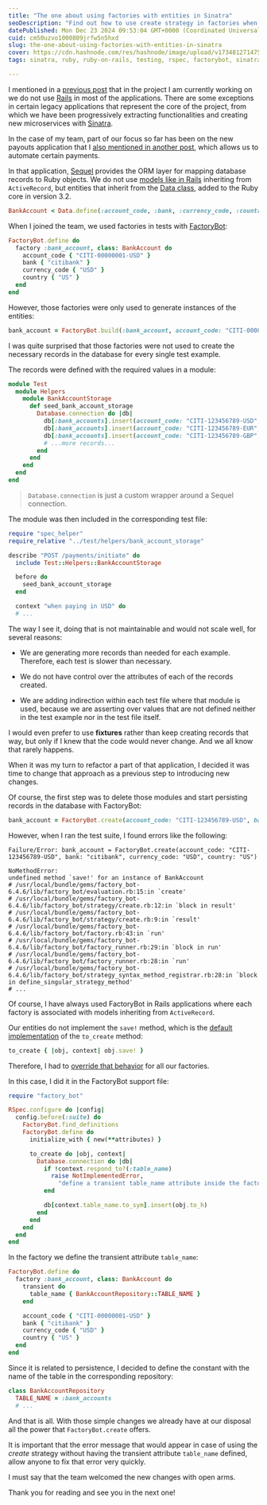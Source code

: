 ```yaml
---
title: "The one about using factories with entities in Sinatra"
seoDescription: "Find out how to use create strategy in factories when your Ruby objects do not implement save! method"
datePublished: Mon Dec 23 2024 09:53:04 GMT+0000 (Coordinated Universal Time)
cuid: cm50uzvo1000809jrfw5n5hxd
slug: the-one-about-using-factories-with-entities-in-sinatra
cover: https://cdn.hashnode.com/res/hashnode/image/upload/v1734812714751/a2e4b95b-09b5-4e3e-b915-9a523cc9b668.png
tags: sinatra, ruby, ruby-on-rails, testing, rspec, factorybot, sinatrarb

---
```


I mentioned in a [previous post](https://blog.davidmp.es/the-one-about-how-things-work-in-an-american-fintech) that in the project I am currently working on we do not use [Rails](https://rubyonrails.org/) in most of the applications. There are some exceptions in certain legacy applications that represent the core of the project, from which we have been progressively extracting functionalities and creating new microservices with [Sinatra](https://sinatrarb.com/).

In the case of my team, part of our focus so far has been on the new payouts application that I [also mentioned in another post](https://blog.davidmp.es/the-one-about-linting-in-a-legacy-ruby-project), which allows us to automate certain payments.

In that application, [Sequel](https://sequel.jeremyevans.net/) provides the ORM layer for mapping database records to Ruby objects. We do not use [models like in Rails](https://guides.rubyonrails.org/active_record_basics.html) inheriting from `ActiveRecord`, but entities that inherit from the [Data class](https://docs.ruby-lang.org/en/3.2/Data.html), added to the Ruby core in version 3.2.

```ruby
BankAccount < Data.define(:account_code, :bank, :currency_code, :country)
```

When I joined the team, we used factories in tests with [FactoryBot](https://github.com/thoughtbot/factory_bot):

```ruby
FactoryBot.define do
  factory :bank_account, class: BankAccount do
    account_code { "CITI-00000001-USD" }
    bank { "citibank" }
    currency_code { "USD" }
    country { "US" }
  end
end
```

However, those factories were only used to generate instances of the entities:

```ruby
bank_account = FactoryBot.build(:bank_account, account_code: "CITI-00000001-EUR", currency_code: "EUR", country: "ES")
```

I was quite surprised that those factories were not used to create the necessary records in the database for every single test example.

The records were defined with the required values in a module:

```ruby
module Test
  module Helpers
    module BankAccountStorage
      def seed_bank_account_storage
        Database.connection do |db|
          db[:bank_accounts].insert(account_code: "CITI-123456789-USD", bank: "citibank", currency_code: "USD", country: "US")
          db[:bank_accounts].insert(account_code: "CITI-123456789-EUR", bank: "citibank", currency_code: "EUR", country: "ES")
          db[:bank_accounts].insert(account_code: "CITI-123456789-GBP", bank: "citibank", currency_code: "GBP", country: "GB")
          # ...more records...
        end
      end
    end
  end
end
```

> `Database.connection` is just a custom wrapper around a Sequel connection.

The module was then included in the corresponding test file:

```ruby
require "spec_helper"
require_relative "../test/helpers/bank_account_storage"

describe "POST /payments/initiate" do
  include Test::Helpers::BankAccountStorage

  before do
    seed_bank_account_storage
  end

  context "when paying in USD" do
  # ...
```

The way I see it, doing that is not maintainable and would not scale well, for several reasons:

* We are generating more records than needed for each example. Therefore, each test is slower than necessary.
    
* We do not have control over the attributes of each of the records created.
    
* We are adding indirection within each test file where that module is used, because we are asserting over values that are not defined neither in the test example nor in the test file itself.
    

I would even prefer to use **fixtures** rather than keep creating records that way, but only if I knew that the code would never change. And we all know that rarely happens.

When it was my turn to refactor a part of that application, I decided it was time to change that approach as a previous step to introducing new changes.

Of course, the first step was to delete those modules and start persisting records in the database with FactoryBot:

```ruby
bank_account = FactoryBot.create(account_code: "CITI-123456789-USD", bank: "citibank", currency_code: "USD", country: "US")
```

However, when I ran the test suite, I found errors like the following:

```plaintext
Failure/Error: bank_account = FactoryBot.create(account_code: "CITI-123456789-USD", bank: "citibank", currency_code: "USD", country: "US")

NoMethodError:
undefined method `save!' for an instance of BankAccount
# /usr/local/bundle/gems/factory_bot-6.4.6/lib/factory_bot/evaluation.rb:15:in `create'
# /usr/local/bundle/gems/factory_bot-6.4.6/lib/factory_bot/strategy/create.rb:12:in `block in result'
# /usr/local/bundle/gems/factory_bot-6.4.6/lib/factory_bot/strategy/create.rb:9:in `result'
# /usr/local/bundle/gems/factory_bot-6.4.6/lib/factory_bot/factory.rb:43:in `run'
# /usr/local/bundle/gems/factory_bot-6.4.6/lib/factory_bot/factory_runner.rb:29:in `block in run'
# /usr/local/bundle/gems/factory_bot-6.4.6/lib/factory_bot/factory_runner.rb:28:in `run'
# /usr/local/bundle/gems/factory_bot-6.4.6/lib/factory_bot/strategy_syntax_method_registrar.rb:28:in `block in define_singular_strategy_method'
# ...
```

Of course, I have always used FactoryBot in Rails applications where each factory is associated with models inheriting from `ActiveRecord`.

Our entities do not implement the `save!` method, which is the [default implementation](https://thoughtbot.github.io/factory_bot/ref/build-and-create.html#to_create) of the `to_create` method:

```ruby
to_create { |obj, context| obj.save! }
```

Therefore, I had to [override that behavior](https://github.com/thoughtbot/factory_bot/blob/main/GETTING_STARTED.md#custom-methods-to-persist-objects) for all our factories.

In this case, I did it in the FactoryBot support file:

```ruby
require "factory_bot"

RSpec.configure do |config|
  config.before(:suite) do
    FactoryBot.find_definitions
    FactoryBot.define do
      initialize_with { new(**attributes) }

      to_create do |obj, context|
        Database.connection do |db|
          if !context.respond_to?(:table_name)
            raise NotImplementedError,
              "define a transient table_name attribute inside the factory with the name of the database table"
          end

          db[context.table_name.to_sym].insert(obj.to_h)
        end
      end
    end
  end
end
```

In the factory we define the transient attribute `table_name`:

```ruby
FactoryBot.define do
  factory :bank_account, class: BankAccount do
    transient do
      table_name { BankAccountRepository::TABLE_NAME }
    end

    account_code { "CITI-00000001-USD" }
    bank { "citibank" }
    currency_code { "USD" }
    country { "US" }
  end
end
```

Since it is related to persistence, I decided to define the constant with the name of the table in the corresponding repository:

```ruby
class BankAccountRepository
  TABLE_NAME = :bank_accounts
  # ...
```

And that is all. With those simple changes we already have at our disposal all the power that `FactoryBot.create` offers.

It is important that the error message that would appear in case of using the *create* strategy without having the transient attribute `table_name` defined, allow anyone to fix that error very quickly.

I must say that the team welcomed the new changes with open arms.

Thank you for reading and see you in the next one!
